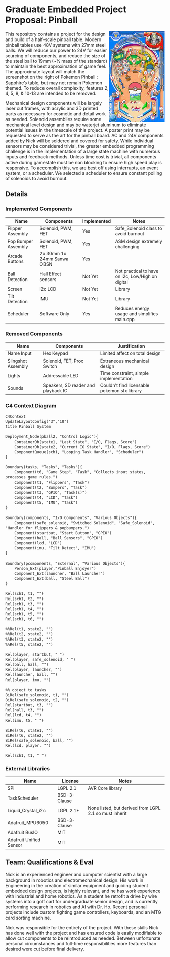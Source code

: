 # Graduate Embedded Project Proposal: Pinball

<img align="right" src="/docs/sapphire.jpg">

This repository contains a project for the design and build of a half-scale pinball table. Modern pinball tables use 48V systems with 27mm steel balls. We will reduce our power to 24V for easier sourcing of components, and reduce the size of the steel ball to 19mm (~½ mass of the standard) to maintain the best approximation of game feel. The approximate layout will match the screenshot on the right of Pokemon Pinball : Sapphire’s table, but may not remain Pokemon themed. To reduce overall complexity, features 2, 4, 5,  8, & 10-13 are intended to be removed.

Mechanical design components will be largely laser cut frames, with acrylic and 3D printed parts as necessary for cosmetic and detail work as needed. Solenoid assemblies require some mechanical level design and may be waterjet aluminum to eliminate potential issues in the timescale of this project. A poster print may be requested to serve as the art for the pinball board. AC and 24V components added by Nick will be soldered and covered for safety.
While individual sensors may be considered trivial, the greater embedded programming challenge is in the implementation of a large state machine with numerous inputs and feedback methods. Unless time cost is trivial, all components active during gamestate must be non blocking to ensure high speed play is responsive. To accomplish this, we are best off using interrupts, an event system, or a scheduler. We selected a scheduler to ensure constant polling of solenoids to avoid burnout.

## Details

### Implemented Components

| Name                | Components                 | Implemented | Notes                                             |
| ------------------- | -------------------------- | ----------- | ------------------------------------------------- |
| Flipper Assembly    | Solenoid, PWM, FET         | Yes         | Safe_Solenoid class to avoid burnout              |
| Pop Bumper Assembly | Solenoid, PWM, FET         | Yes         | ASM design extremely challenging                  |
| Arcade Buttons      | 2x 30mm 1x 24mm Sanwa OBSN | Yes         |                                                   |
| Ball Detection      | Hall Effect sensors        | Not Yet     | Not practical to have on i2c, Low/High on digital |
| Screen              | i2c LCD                    | Not Yet     | Library                                           |
| Tilt Detection      | IMU                        | Not Yet     | Library                                           |
| Scheduler           | Software Only              | Yes         | Reduces energy usage and simplifies main.cpp      |

### Removed Components

| Name               | Components                          | Justification                                |
| ------------------ | ----------------------------------- | -------------------------------------------- |
| Name Input         | Hex Keypad                          | Limited affect on total design               |
| Slingshot Assembly | Solenoid, FET, Prox Switch          | Extraneous mechanical design                 |
| Lights             | Addressable LED                     | Time constraint, simple implementation       |
| Sounds             | Speakers, SD reader and playback IC | Couldn't find licensable pokemon sfx library |

### C4 Context Diagram

```mermaid
C4Context
UpdateLayoutConfig("3","10")
title Pinball System
  
Deployment_Node(pball2, "Control Logic"){
    ContainerDb(state1, "Last State", "I/O, Flags, Score")
    ContainerDb(state2, "Current IO State", "I/O, Flags, Score")
    ComponentQueue(sch1, "Looping Task Handler", "Scheduler")
}

Boundary(tasks, "Tasks", "Tasks"){
    Component(t6, "Game Step", "Task", "Collects input states, processes game rules.")
    Component(t1, "Flippers", "Task")
    Component(t2, "Bumpers", "Task")
    Component(t3, "GPIO", "Task(s)")
    Component(t4, "LCD", "Task")
    Component(t5, "IMU", "Task")
}

Boundary(components, "I/O Components", "Various Objects"){
    Component(safe_solenoid, "Switched Solenoid", "Safe_Solenoid", "Handler for flippers & popbumpers.")
    Component(startbut, "Start Button", "GPIO")
    Component(hall, "Ball Sensors", "GPIO")
    Component(lcd, "LCD")
    Component(imu, "Tilt Detect", "IMU")
}

Boundary(pcomponents, "External", "Various Objects"){
    Person_Ext(player,"Pinball Enjoyer")
    Component_Ext(launcher, "Ball Launcher")
    Component_Ext(ball, "Steel Ball")
}

Rel(sch1, t1, "")
Rel(sch1, t2, "")
Rel(sch1, t3, "")
Rel(sch1, t4, "")
Rel(sch1, t5, "")
Rel(sch1, t6, "")

%%Rel(t1, state2, "")
%%Rel(t2, state2, "")
%%Rel(t3, state2, "")
%%Rel(t5, state2, "")

Rel(player, startbut, " ")
Rel(player, safe_solenoid, " ")
Rel(ball, hall, "")
Rel(player, launcher, "")
Rel(launcher, ball, "")
Rel(player, imu, "")

%% object to tasks
BiRel(safe_solenoid, t1, "")
BiRel(safe_solenoid, t2, "")
Rel(startbut, t3, "")
Rel(hall, t3, "")
Rel(lcd, t4, "")
Rel(imu, t5, " ")

BiRel(t6, state1, "")
BiRel(t6, state2, "")
BiRel(safe_solenoid, ball, "")
Rel(lcd, player, "")

Rel(sch1, t1, " ")
```

### External Libraries

| Name                    | License      | Notes                                                  |
| ----------------------- | ------------ | ------------------------------------------------------ |
| SPI                     | LGPL 2.1     | AVR Core library                                       |
| TaskScheduler           | BSD-3-Clause |                                                        |
| Liquid_Crystal_i2c      | LGPL 2.1*    | None listed, but derived from LGPL 2.1 so must inherit |
| Adafruit_MPU6050        | BSD-3-Clause |                                                        |
| Adafruit BusIO          | MIT          |                                                        |
| Adafruit Unified Sensor | MIT          |                                                        |

## Team: Qualifications & Eval

Nick is an experienced engineer and computer scientist with a large background in robotics and electromechanical design. His work in Engineering in the creation of similar equipment and guiding student embedded design projects, is highly relevant, and he has work experience with industrial and home robotics. As a student he retrofit a drive by wire systems into a golf cart for undergraduate senior design, and is currently performing research in robotics and AI with Dr. Ho. Recent personal projects include custom fighting game controllers, keyboards, and an MTG card sorting machine.

Nick was responsible for the entirety of the project. With these skills Nick has done well with the project and has ensured code is easily modifiable to allow cut components to be reintroduced as needed. Between unfortunate personal circumstances and full-time responsibilities more features than desired were cut before final delivery.
